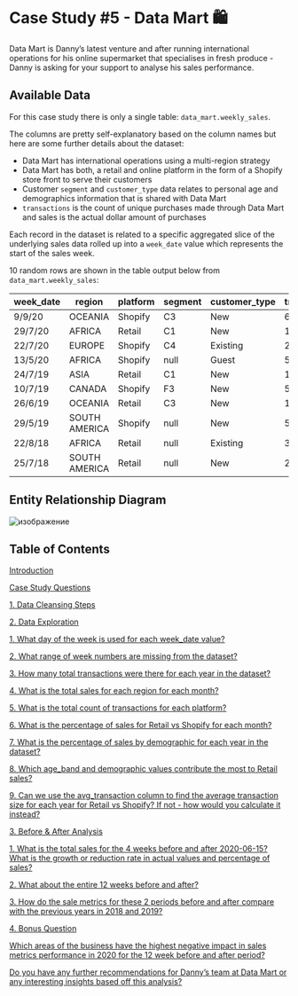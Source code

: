 # Case Study #5 - Data Mart  :shopping:

Data Mart is Danny’s latest venture and after running international operations for his online supermarket that specialises in fresh produce - Danny is asking for your support to analyse his sales performance.

## Available Data

For this case study there is only a single table: `data_mart.weekly_sales`.

The columns are pretty self-explanatory based on the column names but here are some further details about the dataset:
- Data Mart has international operations using a multi-region strategy
- Data Mart has both, a retail and online platform in the form of a Shopify store front to serve their customers
- Customer `segment` and `customer_type` data relates to personal age and demographics information that is shared with Data Mart
- `transactions` is the count of unique purchases made through Data Mart and sales is the actual dollar amount of purchases

Each record in the dataset is related to a specific aggregated slice of the underlying sales data rolled up into a `week_date` value which represents the start of the sales week.

10 random rows are shown in the table output below from `data_mart.weekly_sales`:

| week_date | region        | platform | segment | customer_type | transactions | sales      |
|-----------|---------------|----------|---------|---------------|--------------|------------|
| 9/9/20    | OCEANIA       | Shopify  | C3      | New           | 610          | 110033.89  |
| 29/7/20   | AFRICA        | Retail   | C1      | New           | 110692       | 3053771.19 |
| 22/7/20   | EUROPE        | Shopify  | C4      | Existing      | 24           | 8101.54    |
| 13/5/20   | AFRICA        | Shopify  | null    | Guest         | 5287         | 1003301.37 |
| 24/7/19   | ASIA          | Retail   | C1      | New           | 127342       | 3151780.41 |
| 10/7/19   | CANADA        | Shopify  | F3      | New           | 51           | 8844.93    |
| 26/6/19   | OCEANIA       | Retail   | C3      | New           | 152921       | 5551385.36 |
| 29/5/19   | SOUTH AMERICA | Shopify  | null    | New           | 53           | 10056.2    |
| 22/8/18   | AFRICA        | Retail   | null    | Existing      | 31721        | 1718863.58 |
| 25/7/18   | SOUTH AMERICA | Retail   | null    | New           | 2136         | 81757.91   |

## Entity Relationship Diagram

![изображение](https://user-images.githubusercontent.com/98699089/156622725-8f9981cb-a9f5-4c18-bcd8-27472fbb55bb.png)

## Table of Contents

[Introduction](https://github.com/muryulia/8-Week-SQL-Challenge/blob/main/Case%20Study%20%235%20-%20Data%20Mart/Solution.md/#introduction)

[Case Study Questions](https://github.com/muryulia/8-Week-SQL-Challenge/blob/main/Case%20Study%20%235%20-%20Data%20Mart/Solution.md/#case-study-questions)

[1. Data Cleansing Steps](https://github.com/muryulia/8-Week-SQL-Challenge/blob/main/Case%20Study%20%235%20-%20Data%20Mart/Solution.md/#1-data-cleansing-steps)

[2. Data Exploration](https://github.com/muryulia/8-Week-SQL-Challenge/blob/main/Case%20Study%20%235%20-%20Data%20Mart/Solution.md/#2-data-exploration)

[1. What day of the week is used for each week_date value?](https://github.com/muryulia/8-Week-SQL-Challenge/blob/main/Case%20Study%20%235%20-%20Data%20Mart/Solution.md/#1-what-day-of-the-week-is-used-for-each-week_date-value)

[2. What range of week numbers are missing from the dataset?](https://github.com/muryulia/8-Week-SQL-Challenge/blob/main/Case%20Study%20%235%20-%20Data%20Mart/Solution.md/#2-what-range-of-week-numbers-are-missing-from-the-dataset)

[3. How many total transactions were there for each year in the dataset?](https://github.com/muryulia/8-Week-SQL-Challenge/blob/main/Case%20Study%20%235%20-%20Data%20Mart/Solution.md/#3-how-many-total-transactions-were-there-for-each-year-in-the-dataset)

[4. What is the total sales for each region for each month?](https://github.com/muryulia/8-Week-SQL-Challenge/blob/main/Case%20Study%20%235%20-%20Data%20Mart/Solution.md/#4-what-is-the-total-sales-for-each-region-for-each-month)

[5. What is the total count of transactions for each platform?](https://github.com/muryulia/8-Week-SQL-Challenge/blob/main/Case%20Study%20%235%20-%20Data%20Mart/Solution.md/#5-what-is-the-total-count-of-transactions-for-each-platform)

[6. What is the percentage of sales for Retail vs Shopify for each month?](https://github.com/muryulia/8-Week-SQL-Challenge/blob/main/Case%20Study%20%235%20-%20Data%20Mart/Solution.md/#6-what-is-the-percentage-of-sales-for-retail-vs-shopify-for-each-month)

[7. What is the percentage of sales by demographic for each year in the dataset?](https://github.com/muryulia/8-Week-SQL-Challenge/blob/main/Case%20Study%20%235%20-%20Data%20Mart/Solution.md/#7-what-is-the-percentage-of-sales-by-demographic-for-each-year-in-the-dataset)

[8. Which age_band and demographic values contribute the most to Retail sales?](https://github.com/muryulia/8-Week-SQL-Challenge/blob/main/Case%20Study%20%235%20-%20Data%20Mart/Solution.md/#8-which-age_band-and-demographic-values-contribute-the-most-to-retail-sales)

[9. Can we use the avg_transaction column to find the average transaction size for each year for Retail vs Shopify? If not - how would you calculate it instead?](https://github.com/muryulia/8-Week-SQL-Challenge/blob/main/Case%20Study%20%235%20-%20Data%20Mart/Solution.md/#9-can-we-use-the-avg_transaction-column-to-find-the-average-transaction-size-for-each-year-for-retail-vs-shopify-if-not---how-would-you-calculate-it-instead)

[3. Before &amp; After Analysis](https://github.com/muryulia/8-Week-SQL-Challenge/blob/main/Case%20Study%20%235%20-%20Data%20Mart/Solution.md/#3-before--after-analysis)

[1. What is the total sales for the 4 weeks before and after 2020-06-15? What is the growth or reduction rate in actual values and percentage of sales?](https://github.com/muryulia/8-Week-SQL-Challenge/blob/main/Case%20Study%20%235%20-%20Data%20Mart/Solution.md/#1-what-is-the-total-sales-for-the-4-weeks-before-and-after-2020-06-15-what-is-the-growth-or-reduction-rate-in-actual-values-and-percentage-of-sales)

[2. What about the entire 12 weeks before and after?](https://github.com/muryulia/8-Week-SQL-Challenge/blob/main/Case%20Study%20%235%20-%20Data%20Mart/Solution.md/#2-what-about-the-entire-12-weeks-before-and-after)

[3. How do the sale metrics for these 2 periods before and after compare with the previous years in 2018 and 2019?](https://github.com/muryulia/8-Week-SQL-Challenge/blob/main/Case%20Study%20%235%20-%20Data%20Mart/Solution.md/#3-how-do-the-sale-metrics-for-these-2-periods-before-and-after-compare-with-the-previous-years-in-2018-and-2019)

[4. Bonus Question](https://github.com/muryulia/8-Week-SQL-Challenge/blob/main/Case%20Study%20%235%20-%20Data%20Mart/Solution.md/#4-bonus-question)

[Which areas of the business have the highest negative impact in sales metrics performance in 2020 for the 12 week before and after period?](https://github.com/muryulia/8-Week-SQL-Challenge/blob/main/Case%20Study%20%235%20-%20Data%20Mart/Solution.md/#which-areas-of-the-business-have-the-highest-negative-impact-in-sales-metrics-performance-in-2020-for-the-12-week-before-and-after-period)

[Do you have any further recommendations for Danny’s team at Data Mart or any interesting insights based off this analysis?](https://github.com/muryulia/8-Week-SQL-Challenge/blob/main/Case%20Study%20%235%20-%20Data%20Mart/Solution.md/#do-you-have-any-further-recommendations-for-dannys-team-at-data-mart-or-any-interesting-insights-based-off-this-analysis)
